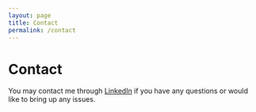 ```yaml
---
layout: page
title: Contact
permalink: /contact
---
```


# Contact

You may contact me through [LinkedIn](https://www.linkedin.com/in/bobby-r-ab8290134/) if you have any questions or would like to bring up any issues.
